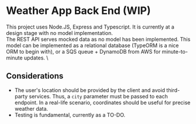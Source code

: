 # Weather App Back End (WIP)
This project uses Node.JS, Express and Typescript. It is currently at a design stage with no model implementation. \
The REST API serves mocked data as no model has been implemented. This model can be implemented as a relational database (TypeORM is a nice ORM to begin with), or a SQS queue + DynamoDB from AWS for minute-to-minute updates. \

## Considerations
* The user's location should be provided by the client and avoid third-party services. Thus, a `city` parameter must be passed to each endpoint. In a real-life scenario, coordinates should be useful for precise weather data.
* Testing is fundamental, currently as a TO-DO.